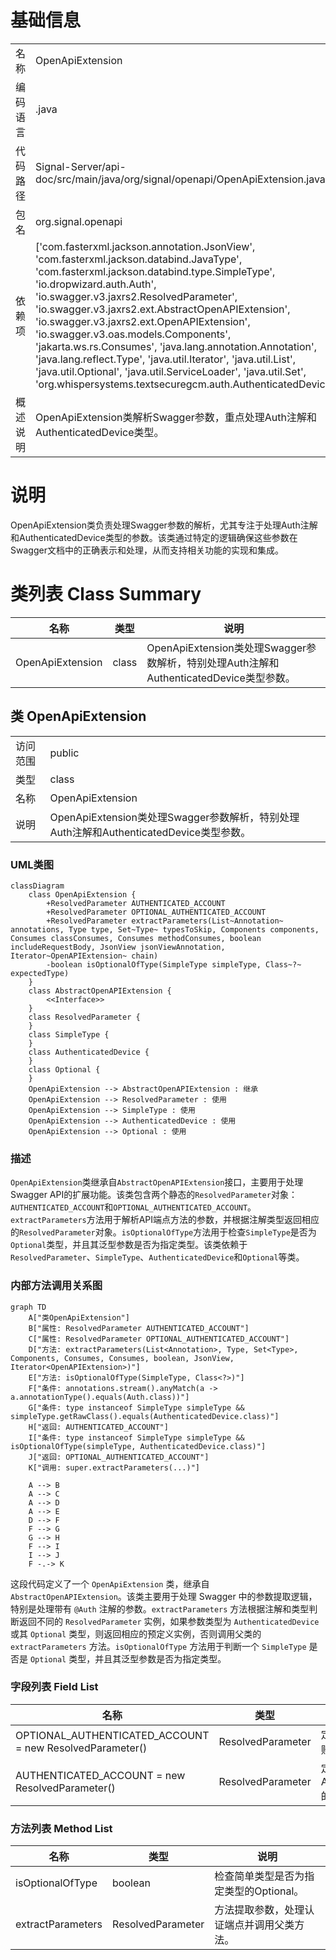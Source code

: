 # 基础信息

|      |      |
|------|------|
| 名称 | OpenApiExtension |
| 编码语言 | .java |
| 代码路径 | Signal-Server/api-doc/src/main/java/org/signal/openapi/OpenApiExtension.java |
| 包名 | org.signal.openapi |
| 依赖项 | ['com.fasterxml.jackson.annotation.JsonView', 'com.fasterxml.jackson.databind.JavaType', 'com.fasterxml.jackson.databind.type.SimpleType', 'io.dropwizard.auth.Auth', 'io.swagger.v3.jaxrs2.ResolvedParameter', 'io.swagger.v3.jaxrs2.ext.AbstractOpenAPIExtension', 'io.swagger.v3.jaxrs2.ext.OpenAPIExtension', 'io.swagger.v3.oas.models.Components', 'jakarta.ws.rs.Consumes', 'java.lang.annotation.Annotation', 'java.lang.reflect.Type', 'java.util.Iterator', 'java.util.List', 'java.util.Optional', 'java.util.ServiceLoader', 'java.util.Set', 'org.whispersystems.textsecuregcm.auth.AuthenticatedDevice'] |
| 概述说明 | OpenApiExtension类解析Swagger参数，重点处理Auth注解和AuthenticatedDevice类型。 |

# 说明

OpenApiExtension类负责处理Swagger参数的解析，尤其专注于处理Auth注解和AuthenticatedDevice类型的参数。该类通过特定的逻辑确保这些参数在Swagger文档中的正确表示和处理，从而支持相关功能的实现和集成。

# 类列表 Class Summary

| 名称   | 类型  | 说明 |
|-------|------|-------------|
| OpenApiExtension | class | OpenApiExtension类处理Swagger参数解析，特别处理Auth注解和AuthenticatedDevice类型参数。 |



## 类 OpenApiExtension

|      |      |
|------|------|
| 访问范围 | public |
| 类型 | class |
| 名称 | OpenApiExtension |
| 说明 | OpenApiExtension类处理Swagger参数解析，特别处理Auth注解和AuthenticatedDevice类型参数。 |


### UML类图

```mermaid
classDiagram
    class OpenApiExtension {
        +ResolvedParameter AUTHENTICATED_ACCOUNT
        +ResolvedParameter OPTIONAL_AUTHENTICATED_ACCOUNT
        +ResolvedParameter extractParameters(List~Annotation~ annotations, Type type, Set~Type~ typesToSkip, Components components, Consumes classConsumes, Consumes methodConsumes, boolean includeRequestBody, JsonView jsonViewAnnotation, Iterator~OpenAPIExtension~ chain)
        -boolean isOptionalOfType(SimpleType simpleType, Class~?~ expectedType)
    }
    class AbstractOpenAPIExtension {
        <<Interface>>
    }
    class ResolvedParameter {
    }
    class SimpleType {
    }
    class AuthenticatedDevice {
    }
    class Optional {
    }
    OpenApiExtension --> AbstractOpenAPIExtension : 继承
    OpenApiExtension --> ResolvedParameter : 使用
    OpenApiExtension --> SimpleType : 使用
    OpenApiExtension --> AuthenticatedDevice : 使用
    OpenApiExtension --> Optional : 使用
```

### 描述
`OpenApiExtension`类继承自`AbstractOpenAPIExtension`接口，主要用于处理Swagger API的扩展功能。该类包含两个静态的`ResolvedParameter`对象：`AUTHENTICATED_ACCOUNT`和`OPTIONAL_AUTHENTICATED_ACCOUNT`。`extractParameters`方法用于解析API端点方法的参数，并根据注解类型返回相应的`ResolvedParameter`对象。`isOptionalOfType`方法用于检查`SimpleType`是否为`Optional`类型，并且其泛型参数是否为指定类型。该类依赖于`ResolvedParameter`、`SimpleType`、`AuthenticatedDevice`和`Optional`等类。


### 内部方法调用关系图

```mermaid
graph TD
    A["类OpenApiExtension"]
    B["属性: ResolvedParameter AUTHENTICATED_ACCOUNT"]
    C["属性: ResolvedParameter OPTIONAL_AUTHENTICATED_ACCOUNT"]
    D["方法: extractParameters(List<Annotation>, Type, Set<Type>, Components, Consumes, Consumes, boolean, JsonView, Iterator<OpenAPIExtension>)"]
    E["方法: isOptionalOfType(SimpleType, Class<?>)"]
    F["条件: annotations.stream().anyMatch(a -> a.annotationType().equals(Auth.class))"]
    G["条件: type instanceof SimpleType simpleType && simpleType.getRawClass().equals(AuthenticatedDevice.class)"]
    H["返回: AUTHENTICATED_ACCOUNT"]
    I["条件: type instanceof SimpleType simpleType && isOptionalOfType(simpleType, AuthenticatedDevice.class)"]
    J["返回: OPTIONAL_AUTHENTICATED_ACCOUNT"]
    K["调用: super.extractParameters(...)"]

    A --> B
    A --> C
    A --> D
    A --> E
    D --> F
    F --> G
    G --> H
    F --> I
    I --> J
    F -.-> K
```

这段代码定义了一个 `OpenApiExtension` 类，继承自 `AbstractOpenAPIExtension`。该类主要用于处理 Swagger 中的参数提取逻辑，特别是处理带有 `@Auth` 注解的参数。`extractParameters` 方法根据注解和类型判断返回不同的 `ResolvedParameter` 实例，如果参数类型为 `AuthenticatedDevice` 或其 `Optional` 类型，则返回相应的预定义实例，否则调用父类的 `extractParameters` 方法。`isOptionalOfType` 方法用于判断一个 `SimpleType` 是否是 `Optional` 类型，并且其泛型参数是否为指定类型。

### 字段列表 Field List

| 名称  | 类型  | 说明 |
|-------|-------|------|
| OPTIONAL_AUTHENTICATED_ACCOUNT = new ResolvedParameter() | ResolvedParameter | 定义了一个静态不可变的认证账户参数对象。 |
| AUTHENTICATED_ACCOUNT = new ResolvedParameter() | ResolvedParameter | 定义了一个名为AUTHENTICATED_ACCOUNT的静态常量参数。 |

### 方法列表 Method List

| 名称  | 类型  | 说明 |
|-------|-------|------|
| isOptionalOfType | boolean | 检查简单类型是否为指定类型的Optional。 |
| extractParameters | ResolvedParameter | 方法提取参数，处理认证端点并调用父类方法。 |




